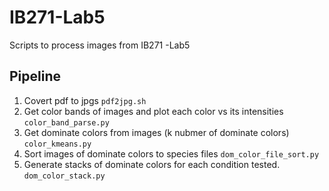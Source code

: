# IB271-Lab5
Scripts to process images from IB271 -Lab5 

## Pipeline
1. Covert pdf to jpgs `pdf2jpg.sh` 
2. Get color bands of images and plot each color vs its intensities `color_band_parse.py`    
3. Get dominate colors from images (k nubmer of dominate colors) `color_kmeans.py`    
4. Sort images of dominate colors to species files `dom_color_file_sort.py`  
5. Generate stacks of dominate colors for each condition tested. `dom_color_stack.py`
